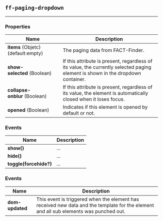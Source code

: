 ## `ff-paging-dropdown`
___
### Properties
| Name | Description |
| ---- | ----------- |
|**items**&nbsp;(Objetc) (default:empty)| The paging data from FACT-Finder.|
|**show-selected**&nbsp;(Boolean)|  If this attribute is present, regardless of its value, the currently selected paging element is shown in the dropdown container.|
|**collapse-onblur**&nbsp;(Boolean)|  If this attribute is present, regardless of its value, the element is automatically closed when it loses focus.|
|**opened**&nbsp;(Boolean)| Indicates if this element is opened by default or not. |

### Events
| Name | Description |
| ---- | ----------- |
|**show()**|  ... |
|**hide()**|  ... |
|**toggle(forcehide?)**| ... |

### Events
| Name | Description |
| ---- | ----------- |
|**dom-updated**|  This event is triggered when the element has received new data and the template for the element and all sub elements was punched out.|